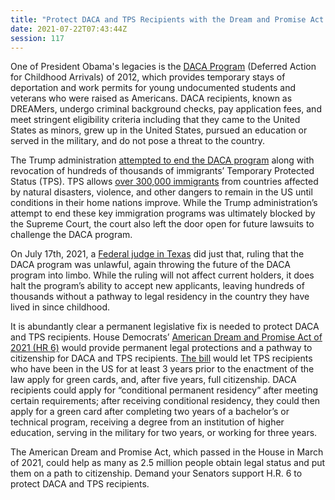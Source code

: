 ```yaml
---
title: "Protect DACA and TPS Recipients with the Dream and Promise Act - Passed House"
date: 2021-07-22T07:43:44Z
session: 117
---
```

One of President Obama's legacies is the [DACA Program](https://www.wsj.com/articles/the-dreamers-and-daca-explained-1517567400) (Deferred Action for Childhood Arrivals) of 2012, which provides temporary stays of deportation and work permits for young undocumented students and veterans who were raised as Americans. DACA recipients, known as DREAMers, undergo criminal background checks, pay application fees, and meet stringent eligibility criteria including that they came to the United States as minors, grew up in the United States, pursued an education or served in the military, and do not pose a threat to the country. 

The Trump administration [attempted to end the DACA program](https://www.npr.org/2017/09/05/546423550/trump-signals-end-to-daca-calls-on-congress-to-act) along with revocation of hundreds of thousands of immigrants’ Temporary Protected Status (TPS). TPS allows [over 300,000 immigrants](http://www.pewresearch.org/fact-tank/2019/03/08/immigrants-temporary-protected-status-in-us/) from countries affected by natural disasters, violence, and other dangers to remain in the US until conditions in their home nations improve. While the Trump administration’s attempt to end these key immigration programs was ultimately blocked by the Supreme Court, the court also left the door open for future lawsuits to challenge the DACA program. 

On July 17th, 2021, a [Federal judge in Texas](https://www.vox.com/2021/7/17/22581276/federal-judge-andrew-hanen-daca-ruling) did just that, ruling that the DACA program was unlawful, again throwing the future of the DACA program into limbo. While the ruling will not affect current holders, it does halt the program’s ability to accept new applicants, leaving hundreds of thousands without a pathway to legal residency in the country they have lived in since childhood.

It is abundantly clear a permanent legislative fix is needed to protect DACA and TPS recipients. House Democrats’ [American Dream and Promise Act of 2021 (HR 6)](https://www.congress.gov/bill/117th-congress/house-bill/6) would provide permanent legal protections and a pathway to citizenship for DACA and TPS recipients. [The bill](https://immigrationforum.org/article/bill-summary-american-dream-and-promise-act-of-2021/) would let TPS recipients who have been in the US for at least 3 years prior to the enactment of the law apply for green cards, and, after five years, full citizenship. DACA recipients could apply for “conditional permanent residency” after meeting certain requirements; after receiving conditional residency, they could then apply for a green card after completing two years of a bachelor’s or technical program, receiving a degree from an institution of higher education, serving in the military for two years, or working for three years. 

The American Dream and Promise Act, which passed in the House in March of 2021, could help as many as 2.5 million people obtain legal status and put them on a path to citizenship. Demand your Senators support H.R. 6 to protect DACA and TPS recipients.

